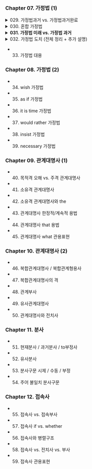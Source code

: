 ### Chapter 07. 가정법 (1)  
<details>
<summary>029. 가정법과거 vs. 가정법과거완료</summary>  

  
  
  
  
  
<details>
<summary>**⚠️들어가기 전 알아두기**</summary>  



# ✅ 시간/조건 부사절 vs 가정법 과거 vs 가정법 과거완료

| 구분 | 시간/조건 부사절 | 가정법 과거 | 가정법 과거완료 |
|------|------------------|-------------|------------------|
| **if절 시제** | 현재 시제 (미래 의미) | 과거 시제 | had + p.p |
| **주절 시제** | will / can / may + 동사원형 | would / could / should + 동사원형 | would / could / should + have + p.p |
| **시점** | 미래 (현실 가능) | 현재 (사실과 반대) | 과거 (사실과 반대) |
| **의미** | 미래 조건 / 시간 표현 | 지금 상황이 사실이 아니라는 가정 | 과거에 일어나지 않은 일의 가정 |
| **예문** | If she **comes** tomorrow, I **will tell** her. | If she **were** here, I **would tell** her. | If she **had been** here, I **would have told** her. |
| **will 사용 가능?** | ❌ (if절에는 안 됨) | ❌ | ❌ |

---

# ✅ 주절 조동사로 구분하는 법

| 주절 조동사 | 문법 유형 | 의미 및 시점 |
|--------------|-------------|----------------|
| **will / can / may** | 시간/조건 부사절 | **현실 가능한 미래** |
| **would / could / should** | 가정법 과거 | **현재 사실과 반대** |
| **would have / could have / should have** | 가정법 과거완료 | **과거 사실과 반대** |

---

# ✅ 핵심 예문 비교

### ① 시간/조건 부사절 (미래 가능성)
> If you **call** me later, I **will help** you.  
→ (현실 가능성 있음)

### ② 가정법 과거 (현재 반대)
> If you **called** me, I **would help** you.  
→ (지금 전화 안 함)

### ③ 가정법 과거완료 (과거 반대)
> If you **had called** me, I **would have helped** you.  
→ (과거에 전화 안 함)

---

# ✅ 공식 암기 요약

- If + 현재, **will + 동사원형** → 시간/조건 부사절
- If + 과거, **would + 동사원형** → 가정법 과거
- If + had p.p, **would have + p.p** → 가정법 과거완료
</details>
</details>


<details>
<summary>030. 혼합 가정법</summary>

* 과거 조건 + 현재 결과 가정  
* 예) If she had studied harder, she would be confident now.

</details>

<details>
<summary><strong>031. 가정법 미래 vs. 가정법 과거</strong></summary>

---

### 1. 가정법 과거 (현재/미래 상황의 사실과 반대 가정)

- **형태:**  
  - If + 주어 + **were** (be동사)  
  - If + 주어 + **과거동사** (일반동사)  
- **의미:** 현재 또는 미래 상황에서 사실과 반대되는 가정을 표현  
- **예문:**  
  - If I **were** rich, I **would travel** around the world.  
  - If he **studied** harder, he **would pass** the exam.

---

### 2. 가정법 미래 (가능성 매우 낮은 미래 상황 가정)

- **형태:**  
  - If + 주어 + **should + 동사원형**  
  - If + 주어 + **were to + 동사원형**  
- **의미:** 미래의 가능성은 매우 낮지만 만약 그런 일이 일어난다면  
- **예문:**  
  - If it **should rain** tomorrow, the event **would be canceled**.  
  - If he **were to fail** the test, he **would be very upset**.

---

### 3. 구분 포인트

| 구분             | 가정법 과거                    | 가정법 미래                        |
|----------------|----------------------------|-------------------------------|
| if절 형태         | If + 주어 + were / 과거동사        | If + 주어 + should + 동사원형 / were to + 동사원형 |
| 의미             | 현재/미래 사실과 반대 가정          | 미래 가능성 매우 낮은 상황 가정            |
| 주절 시제         | would/could/should + 동사원형      | would/could/should + 동사원형             |
| 주절 과거 시제 사용 여부 | 가능                          | 불가능 (직설법 과거나 가정법 과거완료 사용 금지) |

---

### 4. 가정법 미래 주의사항

- 주절에 직설법 과거나 가정법 과거완료를 쓰면 틀림  
- 미래 낮은 확률 상황에만 사용하며 주절 시제는 자유롭게 쓸 수 있으나 과거 의미는 안 됨  

**예문:**  
- O) If it **should rain**, we **would cancel** the picnic.  
- X) If it **should rain**, we **canceled** the picnic. (틀림)  
- X) If it **should rain**, we **would have canceled** the picnic. (틀림)

---

### 5. 추가 예문

- If she **were to call**, I **would be surprised**.  
- If he **should arrive early**, please let me know.

---

</details>


<details>
<summary>032. 가정법 도치 (전체 정리 + 추가 설명)</summary>

### 가정법 도치란?  
조건절에서 **If를 생략하고, 의문문형으로 도치**시켜 만드는 고급 문어체 표현입니다.  
즉, If를 빼고 조동사나 동사를 주어 앞에 위치시키면 됩니다.

---

### 1. 가정법 과거완료 도치 (과거 상황 가정)

| 조건절               | 도치 표현          | 결과절 형태                           |
|----------------------|--------------------|------------------------------------|
| If + 주어 + had + p.p | Had + 주어 + p.p     | 주어 + would/could/might + have + p.p |

**예문:**  
If she **had studied**, she **would have passed**.  
→ **Had she studied**, she would have passed.

---

### 2. 가정법 과거 도치 (현재 상황 가정)

| 조건절               | 도치 표현          | 결과절 형태                           |
|----------------------|--------------------|------------------------------------|
| If + 주어 + were/V2    | Were + 주어 + ...   | 주어 + would/could/might + 동사원형 |

**예문:**  
If I **were you**, I **would go** now.  
→ **Were I you**, I would go now.

---

### 3. 가정법 미래 도치 (미래 가능성 낮은 상황)

| 조건절                    | 도치 표현                | 결과절 형태                           |
|---------------------------|--------------------------|------------------------------------|
| If + 주어 + should + 동사원형 | Should + 주어 + 동사원형   | 주어 + would/could/might + 동사원형 |

**예문:**  
If it **should rain**, we **would cancel** the picnic.  
→ **Should it rain**, we would cancel the picnic.

---

### 4. 혼합 가정법 도치 (과거 조건 + 현재 결과)

| 조건절               | 도치 표현          | 결과절 형태                           |
|----------------------|--------------------|------------------------------------|
| If + 주어 + had + p.p | Had + 주어 + p.p     | 주어 + would/could/might + 동사원형 (현재 결과) |

**예문:**  
If she **had studied harder**, she **would be** confident now.  
→ **Had she studied harder**, she would be confident now.

> **주의:** 결과절 도치는 하지 않습니다.

---

### 5. 일반동사 가정법 과거 도치는 존재하지 않는다!

- 가정법 과거 도치는 원래 **be동사**나 **were**만 도치가 가능하며,  
  일반동사를 쓰는 가정법 과거 문장은 도치 형태가 없습니다.

- 틀린 예문:  
  *If I had a car → **Had I a car**,  **Did I have a car**  (틀림)* (X)  
  올바른 표현:  
  *If I were rich → Were I rich* (O)  

- 일반동사는 도치하지 않고 if절을 그대로 씁니다.

---

### 6. if it had not been for / if it were not for 도치 및 의미

| 표현                      | 의미                                | 도치형태                     | 예문                                     |
|---------------------------|-----------------------------------|-----------------------------|------------------------------------------|
| If it had not been for ~   | ~가 없었다면 (과거 불가능한 조건) | Had it not been for ~        | Had it not been for your help, I failed. |
| If it were not for ~       | ~가 없다면 (현재 또는 일반 상황)  | Were it not for ~            | Were it not for the rain, we could go out.|

- 둘 다 **~가 없었더라면**이라는 뜻의 가정법 표현  
- 도치 시에도 If 생략 후 의문문형으로 만듭니다.

---

### 편입 시험 포인트

| 포인트               | 설명                                       |
|----------------------|--------------------------------------------|
| 혼합 가정법 도치 직접 출제 | 거의 없음                                   |
| 도치 구조 + 시제 판단     | 문맥을 통해 혼합 여부 유추 필요                |
| 동사 형태 선택           | would be / would have been / had been 등 자주 출제  |
| 시간 부사 힌트           | now, then, yesterday, today 등으로 결과 시점 판단 가능  |

---

### 대표 문제 예시

> Had she practiced more regularly, she \_\_\_\_\_ on the national team now.  
> (A) had been  
> (B) will be  
> (C) would be  
> (D) would have been

* 조건절: 과거완료 (Had p.p)  
* 결과절: 현재 결과 (now) → 혼합 가정법  
* 정답: (C) would be

> 만약 "now"가 없었다면?  
> → 과거 조건 + 과거 결과 → 정답 (D) would have been

</details>

- 033. 가정법 대용  

### Chapter 08. 가정법 (2)  
- 034. wish 가정법  
- 035. as if 가정법  
- 036. it is time 가정법  
- 037. would rather 가정법  
- 038. insist 가정법  
- 039. necessary 가정법  

### Chapter 09. 관계대명사 (1)  
- 040. 목적격 오해 vs. 주격 관계대명사  
- 041. 소유격 관계대명사  
- 042. 소유격 관계대명사와 the  
- 043. 관계대명사 한정적/계속적 용법  
- 044. 관계대명사 that 용법  
- 045. 관계대명사 what 관용표현  

### Chapter 10. 관계대명사 (2)  
- 046. 복합관계대명사 / 복합관계형용사  
- 047. 복합관계대명사의 격  
- 048. 관계부사  
- 049. 유사관계대명사  
- 050. 관계대명사와 전치사  

### Chapter 11. 분사  
- 051. 현재분사 / 과거분사 / to부정사  
- 052. 유사분사  
- 053. 분사구문 시제 / 수동 / 부정  
- 054. 주어 불일치 분사구문  

### Chapter 12. 접속사  
- 055. 접속사 vs. 접속부사  
- 057. 접속사 if vs. whether  
- 056. 접속사와 병렬구조  
- 058. 접속사 vs. 전치사 vs. 부사  
- 059. 접속사 관용표현
